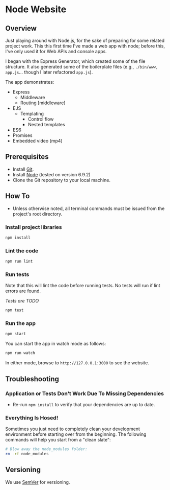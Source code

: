﻿# Node Website

## Overview

Just playing around with Node.js, for the sake of preparing for some related project work. This this first time I've made a web app with node; before this, I've only used it for Web APIs and console apps.

I began with the Express Generator, which created some of the file structure. It also generated some of the boilerplate files (e.g., `./bin/www`, `app.js`... though I later refactored `app.js`).

The app demonstrates:

* Express
  * Middleware
  * Routing [middleware]
* EJS
  * Templating
    * Control flow 
    * Nested templates
* ES6
* Promises
* Embedded video (mp4)

## Prerequisites

- Install [Git](https://git-scm.com/downloads).
- Install [Node](https://nodejs.org/en/download/) (tested on version 6.9.2)
- Clone the Git repository to your local machine.

## How To

- Unless otherwise noted, all terminal commands must be issued from the project's root directory.

### Install project libraries

```bash
npm install
```

### Lint the code

```bash
npm run lint
```

### Run tests

Note that this will lint the code before running tests. No tests will run if lint errors are found.

*Tests are TODO*

```bash
npm test
```

### Run the app

```bash
npm start
```

You can start the app in watch mode as follows:

```bash
npm run watch
```

In either mode, browse to `http://127.0.0.1:3000` to see the website.

## Troubleshooting

### Application or Tests Don't Work Due To Missing Dependencies

* Re-run `npm install` to verify that your dependencies are up to date.

### Everything Is Hosed!

Sometimes you just need to completely clean your development environment before starting over from the beginning. The following commands will help you start from a "clean slate":

```bash
# Blow away the node_modules folder:
rm -rf node_modules
```

## Versioning

We use [SemVer](http://semver.org/) for versioning.
